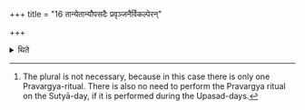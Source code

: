 +++
title = "16 तान्येतान्यौपसदैः प्रवृञ्जनैर्विकल्पेरन्"

+++

<details><summary>थिते</summary>

16. These[^1] (Pravargya-rituals) should be considered as optional to the Pravargya-rituals performed on the Upasad-days.  

[^1]: The plural is not necessary, because in this case there is only one Pravargya-ritual. There is also no need to perform the Pravargya ritual on the Sutyā-day, if it is performed during the Upasad-days.   

</details>

